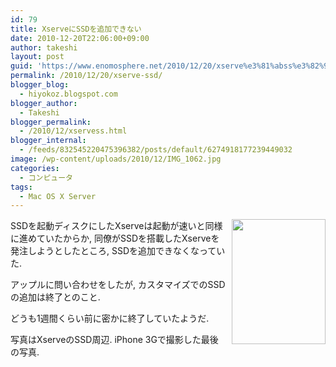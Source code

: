 ```yaml
---
id: 79
title: XserveにSSDを追加できない
date: 2010-12-20T22:06:00+09:00
author: takeshi
layout: post
guid: 'https://www.enomosphere.net/2010/12/20/xserve%e3%81%abss%e3%82%92%e8%bf%bd%e5%8a%a0%e3%81%a7%e3%81%8d%e3%81%aa%e3%81%84/'
permalink: /2010/12/20/xserve-ssd/
blogger_blog:
  - hiyokoz.blogspot.com
blogger_author:
  - Takeshi
blogger_permalink:
  - /2010/12/xservess.html
blogger_internal:
  - /feeds/832545220475396382/posts/default/6274918177239449032
image: /wp-content/uploads/2010/12/IMG_1062.jpg
categories:
  - コンピュータ
tags:
  - Mac OS X Server
---
```

<a href="https://www.enomosphere.net/wp-content/uploads/2010/12/IMG_1062.jpg"><img id="BLOGGER_PHOTO_ID_5552752046786191186" style="float: right; margin: 0 0 10px 10px; cursor: hand; width: 150px; height: 200px;" src="https://www.enomosphere.net/wp-content/uploads/2010/12/IMG_1062-225x300.jpg" alt="" border="0" /></a>
SSDを起動ディスクにしたXserveは起動が速いと同様に進めていたからか,
同僚がSSDを搭載したXserveを発注しようとしたところ,
SSDを追加できなくなっていた.

アップルに問い合わせをしたが, カスタマイズでのSSDの追加は終了とのこと.

どうも1週間くらい前に密かに終了していたようだ.
<div></div>
<div>写真はXserveのSSD周辺. iPhone 3Gで撮影した最後の写真.</div>